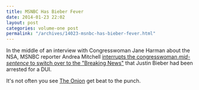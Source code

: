 ```yaml
---
title: MSNBC Has Bieber Fever
date: 2014-01-23 22:02
layout: post
categories: volume-one post
permalink: "/archives/14023-msnbc-has-bieber-fever.html"
---
```



In the middle of an interview with Congresswoman Jane Harman about the NSA, MSNBC reporter Andrea Mitchell [interrupts the congresswoman _mid-sentence_ to switch over to the "Breaking News"](https://www.youtube.com/watch?v=GH68bSJXGE8) that Justin Bieber had been arrested for a DUI. 

It's not often you see [The Onion](http://theonion.com) get beat to the punch. 
